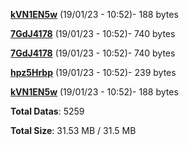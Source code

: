 [**kVN1EN5w**](/data/kVN1EN5w.txt) (19/01/23 - 10:52)- 188 bytes

[**7GdJ4178**](/data/7GdJ4178.txt) (19/01/23 - 10:52)- 740 bytes

[**7GdJ4178**](/data/7GdJ4178.txt) (19/01/23 - 10:52)- 740 bytes

[**hpz5Hrbp**](/data/hpz5Hrbp.txt) (19/01/23 - 10:52)- 239 bytes

[**kVN1EN5w**](/data/kVN1EN5w.txt) (19/01/23 - 10:52)- 188 bytes

**Total Datas**: 5259

**Total Size**: 31.53 MB / 31.5 MB
